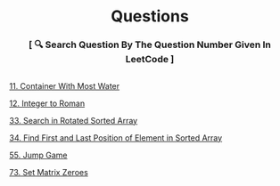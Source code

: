 <h1 align="center" type="color:red;">Questions</h1>
<h3 align="center">[ 🔍 Search Question By The Question Number Given In LeetCode ]<h3>
<h2></h2>
  
  [11. Container With Most Water](https://github.com/yashshrivastavaa/leetCode-Solution/blob/b31227c10cdd6a7c5881b8e9b80ab2a32b192476/Medium/Solutions/11-Container-With-Most-Water.md)
  
  [12. Integer to Roman](https://github.com/yashshrivastavaa/leetCode-Solution/blob/3c53fdeefce96a8d51ce39ffdf39efe111b8f778/Medium/Solutions/12-Integer-to-Roman.md)
  
  [33. Search in Rotated Sorted Array](https://github.com/yashshrivastavaa/leetCode-Solution/blob/a0dc45b834bfd812f8a669b497c5554c5a02bb04/Medium/Solutions/33-Search-in-Rotated-Sorted-Array.md)
  
  [34. Find First and Last Position of Element in Sorted Array](https://github.com/yashshrivastavaa/leetCode-Solution/blob/4d991534341dece94de4f03fc0ecf226141df452/Medium/Solutions/34-Find-First-and-Last-Position-of-Element-in-Sorted-Array.md)
  
  [55. Jump Game](https://github.com/yashshrivastavaa/leetCode-Solution/blob/8abc4cc2a19b60984491526942d1d6a9daa83f9d/Medium/Solutions/55-Jump-Game.md)
  
  [73. Set Matrix Zeroes](https://github.com/yashshrivastavaa/leetCode-Solution/blob/ed8057f93a0be4afc6808ecbd25f0123b2bea2c4/Medium/Solutions/73-Set-Matrix-Zeroes.md)
  
  
